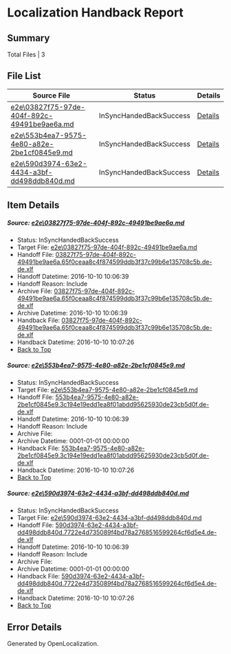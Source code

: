 # <a name='report-top'></a> Localization Handback Report

## Summary
 Total Files | 3

## File List
 Source File | Status | Details 
 ----------- | ------ | ------- 
 [e2e\03827f75-97de-404f-892c-49491be9ae6a.md](https://github.com/OpenLocalizationTestOrg/ol-test0/blob/c1b3b32663a8e5bccc7d512cd27c068535275620/e2e/03827f75-97de-404f-892c-49491be9ae6a.md) | InSyncHandedBackSuccess | [Details](#b10956844a54dd01e4a23720b964b69ef1147e571)
 [e2e\553b4ea7-9575-4e80-a82e-2be1cf0845e9.md](https://github.com/OpenLocalizationTestOrg/ol-test0/blob/853435907c842ffbca7c39e13f570f327de96c82/e2e/553b4ea7-9575-4e80-a82e-2be1cf0845e9.md) | InSyncHandedBackSuccess | [Details](#a810968827167d363f235eff39b37435c7d58d8c2)
 [e2e\590d3974-63e2-4434-a3bf-dd498ddb840d.md](https://github.com/OpenLocalizationTestOrg/ol-test0/blob/853435907c842ffbca7c39e13f570f327de96c82/e2e/590d3974-63e2-4434-a3bf-dd498ddb840d.md) | InSyncHandedBackSuccess | [Details](#c89e3a2413db63c00556ba54d7175d4c868d05723)

## Item Details
##### <a name='b10956844a54dd01e4a23720b964b69ef1147e571'></a> Source: [e2e\03827f75-97de-404f-892c-49491be9ae6a.md](https://github.com/OpenLocalizationTestOrg/ol-test0/blob/c1b3b32663a8e5bccc7d512cd27c068535275620/e2e/03827f75-97de-404f-892c-49491be9ae6a.md)
* Status: InSyncHandedBackSuccess
* Target File: [e2e\03827f75-97de-404f-892c-49491be9ae6a.md](https://github.com/OpenLocalizationTestOrg/ol-test0-dede/blob/3a0618b3d2c0651de85145192b4d36dca8aa2d21/e2e/03827f75-97de-404f-892c-49491be9ae6a.md)
* Handoff File: [03827f75-97de-404f-892c-49491be9ae6a.65f0ceaa8c4f874599ddb3f37c99b6e135708c5b.de-de.xlf](https://github.com/OpenLocalizationTestOrg/ol-test0-handoff/blob/265ce6a1daf16f953dc651ed13c6b0abc540ba57/ol-handoff/OpenLocalizationTestOrg/ol-test0-dede/qimu/03827f75-97de-404f-892c-49491be9ae6a.65f0ceaa8c4f874599ddb3f37c99b6e135708c5b.de-de.xlf)
* Handoff Datetime: 2016-10-10 10:06:39
* Handoff Reason: Include
* Archive File: [03827f75-97de-404f-892c-49491be9ae6a.65f0ceaa8c4f874599ddb3f37c99b6e135708c5b.de-de.xlf](https://github.com/OpenLocalizationTestOrg/ol-test0-handoff/blob/1c9ad45c1c8e91d0140722a891b292d2529d5137/ol-archive/OpenLocalizationTestOrg/ol-test0-dede/qimu/03827f75-97de-404f-892c-49491be9ae6a.65f0ceaa8c4f874599ddb3f37c99b6e135708c5b.de-de.xlf)
* Archive Datetime: 2016-10-10 10:06:39
* Handback File: [03827f75-97de-404f-892c-49491be9ae6a.65f0ceaa8c4f874599ddb3f37c99b6e135708c5b.de-de.xlf](https://github.com/OpenLocalizationTestOrg/ol-test0-handback/blob/1d469a5798e00105d72b1ec17a2e57b938719352/ol-handback/OpenLocalizationTestOrg/ol-test0-dede/qimu/03827f75-97de-404f-892c-49491be9ae6a.65f0ceaa8c4f874599ddb3f37c99b6e135708c5b.de-de.xlf)
* Handback Datetime: 2016-10-10 10:07:26
* [Back to Top](#report-top)

##### <a name='a810968827167d363f235eff39b37435c7d58d8c2'></a> Source: [e2e\553b4ea7-9575-4e80-a82e-2be1cf0845e9.md](https://github.com/OpenLocalizationTestOrg/ol-test0/blob/853435907c842ffbca7c39e13f570f327de96c82/e2e/553b4ea7-9575-4e80-a82e-2be1cf0845e9.md)
* Status: InSyncHandedBackSuccess
* Target File: [e2e\553b4ea7-9575-4e80-a82e-2be1cf0845e9.md](https://github.com/OpenLocalizationTestOrg/ol-test0-dede/blob/3a0618b3d2c0651de85145192b4d36dca8aa2d21/e2e/553b4ea7-9575-4e80-a82e-2be1cf0845e9.md)
* Handoff File: [553b4ea7-9575-4e80-a82e-2be1cf0845e9.3c194e19edd1ea8f01abdd95625930de23cb5d0f.de-de.xlf](https://github.com/OpenLocalizationTestOrg/ol-test0-handoff/blob/265ce6a1daf16f953dc651ed13c6b0abc540ba57/ol-handoff/OpenLocalizationTestOrg/ol-test0-dede/qimu/553b4ea7-9575-4e80-a82e-2be1cf0845e9.3c194e19edd1ea8f01abdd95625930de23cb5d0f.de-de.xlf)
* Handoff Datetime: 2016-10-10 10:06:39
* Handoff Reason: Include
* Archive File: 
* Archive Datetime: 0001-01-01 00:00:00
* Handback File: [553b4ea7-9575-4e80-a82e-2be1cf0845e9.3c194e19edd1ea8f01abdd95625930de23cb5d0f.de-de.xlf](https://github.com/OpenLocalizationTestOrg/ol-test0-handback/blob/1d469a5798e00105d72b1ec17a2e57b938719352/ol-handback/OpenLocalizationTestOrg/ol-test0-dede/qimu/553b4ea7-9575-4e80-a82e-2be1cf0845e9.3c194e19edd1ea8f01abdd95625930de23cb5d0f.de-de.xlf)
* Handback Datetime: 2016-10-10 10:07:26
* [Back to Top](#report-top)

##### <a name='c89e3a2413db63c00556ba54d7175d4c868d05723'></a> Source: [e2e\590d3974-63e2-4434-a3bf-dd498ddb840d.md](https://github.com/OpenLocalizationTestOrg/ol-test0/blob/853435907c842ffbca7c39e13f570f327de96c82/e2e/590d3974-63e2-4434-a3bf-dd498ddb840d.md)
* Status: InSyncHandedBackSuccess
* Target File: [e2e\590d3974-63e2-4434-a3bf-dd498ddb840d.md](https://github.com/OpenLocalizationTestOrg/ol-test0-dede/blob/3a0618b3d2c0651de85145192b4d36dca8aa2d21/e2e/590d3974-63e2-4434-a3bf-dd498ddb840d.md)
* Handoff File: [590d3974-63e2-4434-a3bf-dd498ddb840d.7722e4d735089f4bd78a2768516599264cf6d5e4.de-de.xlf](https://github.com/OpenLocalizationTestOrg/ol-test0-handoff/blob/265ce6a1daf16f953dc651ed13c6b0abc540ba57/ol-handoff/OpenLocalizationTestOrg/ol-test0-dede/qimu/590d3974-63e2-4434-a3bf-dd498ddb840d.7722e4d735089f4bd78a2768516599264cf6d5e4.de-de.xlf)
* Handoff Datetime: 2016-10-10 10:06:39
* Handoff Reason: Include
* Archive File: 
* Archive Datetime: 0001-01-01 00:00:00
* Handback File: [590d3974-63e2-4434-a3bf-dd498ddb840d.7722e4d735089f4bd78a2768516599264cf6d5e4.de-de.xlf](https://github.com/OpenLocalizationTestOrg/ol-test0-handback/blob/1d469a5798e00105d72b1ec17a2e57b938719352/ol-handback/OpenLocalizationTestOrg/ol-test0-dede/qimu/590d3974-63e2-4434-a3bf-dd498ddb840d.7722e4d735089f4bd78a2768516599264cf6d5e4.de-de.xlf)
* Handback Datetime: 2016-10-10 10:07:26
* [Back to Top](#report-top)


## Error Details

Generated by OpenLocalization.
